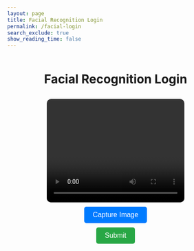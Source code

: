 ```yaml
---
layout: page
title: Facial Recognition Login
permalink: /facial-login
search_exclude: true
show_reading_time: false
---
```


<style>
    .login-container {
        display: flex;
        flex-direction: column;
        align-items: center;
        text-align: center;
    }
    video, canvas {
        border-radius: 10px;
        margin-top: 10px;
    }
    .capture-button, .submit-button {
        margin-top: 10px;
        padding: 10px 20px;
        font-size: 1rem;
        cursor: pointer;
        border-radius: 5px;
        border: none;
        transition: 0.3s;
    }
    .capture-button {
        background-color: #007bff;
        color: white;
    }
    .submit-button {
        background-color: #28a745;
        color: white;
    }
    .capture-button:hover {
        background-color: #0056b3;
    }
    .submit-button:hover {
        background-color: #1e7e34;
    }
</style>

<div class="login-container">
    <h1>Facial Recognition Login</h1>
    <video id="video" width="320" height="240" autoplay></video>
    <canvas id="canvas" width="320" height="240" style="display: none;"></canvas>
    <img id="capturedImage" style="display: none; margin-top: 10px; border-radius: 10px;" width="320" height="240">
    <button class="capture-button" onclick="captureImage()">Capture Image</button>
    <button class="submit-button" onclick="submitImage()" disabled>Submit</button>
</div>

<script>
    const video = document.getElementById('video');
    const canvas = document.getElementById('canvas');
    const capturedImage = document.getElementById('capturedImage');
    const submitButton = document.querySelector('.submit-button');

    navigator.mediaDevices.getUserMedia({ video: true })
        .then(stream => {
            video.srcObject = stream;
        })
        .catch(err => {
            console.error("Camera access denied: ", err);
        });

    function captureImage() {
        const context = canvas.getContext('2d');
        context.drawImage(video, 0, 0, canvas.width, canvas.height);
        const imageData = canvas.toDataURL('image/png');
        capturedImage.src = imageData;
        capturedImage.style.display = 'block';
        submitButton.disabled = false;
    }

    function submitImage() {
        const imageData = canvas.toDataURL('image/png');
        fetch('/api/facial-login', {
            method: 'POST',
            headers: { 'Content-Type': 'application/json' },
            body: JSON.stringify({ image: imageData })
        })
        .then(response => response.json())
        .then(data => {
            if (data.success) {
                alert('Login successful!');
                window.location.href = '/dashboard';
            } else {
                alert('Login failed! Please try again.');
            }
        })
        .catch(error => {
            console.error('Error submitting image:', error);
        });
    }
</script>
